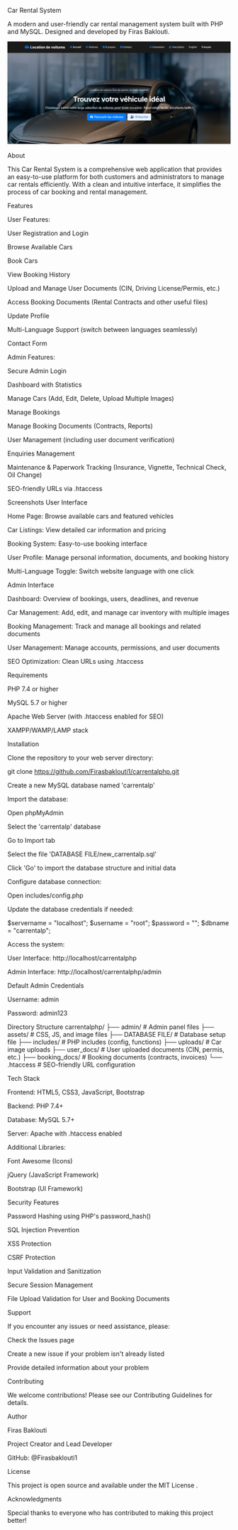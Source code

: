 Car Rental System

A modern and user-friendly car rental management system built with PHP and MySQL. Designed and developed by Firas Baklouti.

![alt text](assets\img\screenshot.png)

About

This Car Rental System is a comprehensive web application that provides an easy-to-use platform for both customers and administrators to manage car rentals efficiently. With a clean and intuitive interface, it simplifies the process of car booking and rental management.

Features

User Features:

User Registration and Login

Browse Available Cars

Book Cars

View Booking History

Upload and Manage User Documents (CIN, Driving License/Permis, etc.)

Access Booking Documents (Rental Contracts and other useful files)

Update Profile

Multi-Language Support (switch between languages seamlessly)

Contact Form

Admin Features:

Secure Admin Login

Dashboard with Statistics

Manage Cars (Add, Edit, Delete, Upload Multiple Images)

Manage Bookings

Manage Booking Documents (Contracts, Reports)

User Management (including user document verification)

Enquiries Management

Maintenance & Paperwork Tracking (Insurance, Vignette, Technical Check, Oil Change)

SEO-friendly URLs via .htaccess

Screenshots
User Interface

Home Page: Browse available cars and featured vehicles

Car Listings: View detailed car information and pricing

Booking System: Easy-to-use booking interface

User Profile: Manage personal information, documents, and booking history

Multi-Language Toggle: Switch website language with one click

Admin Interface

Dashboard: Overview of bookings, users, deadlines, and revenue

Car Management: Add, edit, and manage car inventory with multiple images

Booking Management: Track and manage all bookings and related documents

User Management: Manage accounts, permissions, and user documents

SEO Optimization: Clean URLs using .htaccess

Requirements

PHP 7.4 or higher

MySQL 5.7 or higher

Apache Web Server (with .htaccess enabled for SEO)

XAMPP/WAMP/LAMP stack

Installation

Clone the repository to your web server directory:

git clone https://github.com/Firasbaklouti1/carrentalphp.git


Create a new MySQL database named 'carrentalp'

Import the database:

Open phpMyAdmin

Select the 'carrentalp' database

Go to Import tab

Select the file 'DATABASE FILE/new_carrentalp.sql'

Click 'Go' to import the database structure and initial data

Configure database connection:

Open includes/config.php

Update the database credentials if needed:

$servername = "localhost";
$username = "root";
$password = "";
$dbname = "carrentalp";


Access the system:

User Interface: http://localhost/carrentalphp

Admin Interface: http://localhost/carrentalphp/admin

Default Admin Credentials

Username: admin

Password: admin123

Directory Structure
carrentalphp/
├── admin/              # Admin panel files
├── assets/             # CSS, JS, and image files
├── DATABASE FILE/      # Database setup file
├── includes/           # PHP includes (config, functions)
├── uploads/            # Car image uploads
├── user_docs/          # User uploaded documents (CIN, permis, etc.)
├── booking_docs/       # Booking documents (contracts, invoices)
└── .htaccess           # SEO-friendly URL configuration

Tech Stack

Frontend: HTML5, CSS3, JavaScript, Bootstrap

Backend: PHP 7.4+

Database: MySQL 5.7+

Server: Apache with .htaccess enabled

Additional Libraries:

Font Awesome (Icons)

jQuery (JavaScript Framework)

Bootstrap (UI Framework)

Security Features

Password Hashing using PHP's password_hash()

SQL Injection Prevention

XSS Protection

CSRF Protection

Input Validation and Sanitization

Secure Session Management

File Upload Validation for User and Booking Documents

Support

If you encounter any issues or need assistance, please:

Check the Issues
 page

Create a new issue if your problem isn't already listed

Provide detailed information about your problem

Contributing

We welcome contributions! Please see our Contributing Guidelines
 for details.

Author

Firas Baklouti

Project Creator and Lead Developer

GitHub: @Firasbaklouti1

License

This project is open source and available under the MIT License
.

Acknowledgments

Special thanks to everyone who has contributed to making this project better!
